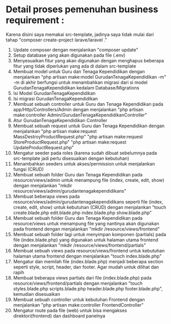 # Detail proses pemenuhan business requirement :

Karena disini saya memakai src-template, jadinya saya tidak mulai dari tahap "composer create-project larave/laravel ."

1. Update composer dengan menjalankan "composer update"
2. Setup database yang akan digunakan pada file (.env)
3. Menyesuaikan fitur yang akan digunakan dengan menghapus beberapa fitur yang tidak diperlukan yang ada di dalam src-template 
4. Membuat model untuk Guru dan Tenaga Kependidikan dengan menjalankan "php artisan make:model GurudanTenagaKependidikan -m" -m di akhir berfungsi untuk menambahkan migrasi dari si model GurudanTenagaKependidikan kedalam Database/Migrations
5. Isi Model GurudanTenagaKependidikan
6. Isi migrasi GurudanTenagaKependidikan
7. Membuat sebuah controller untuk Guru dan Tenaga Kependidikan pada app/Http/Controllers/Admin dengan menjalankan "php artisan make:controller Admin/GurudanTenagaKependidikanController"
8. Atur GurudanTenagaKependidikan Controller
9. Membuat sebuah request untuk Guru dan Tenaga Kependidikan dengan menjalankan "php artisan make:request MassDestroyProductRequest.php" "php artisan make:request StoreProductRequest.php" "php artisan make:request UpdateProductRequest.php"
10. Mengatur seeder pada roles (karena sudah dibuat sebelumnya pada src-template jadi perlu disesuaikan dengan kebutuhan)
11. Menambahkan seeders untuk akses/permission untuk menjalankan fungsi (CRUD)
12. Membuat sebuah folder Guru dan Tenaga Kependidikan pada resource/views/admin untuk menampung file (index, create, edit, show) dengan menjalankan "mkdir resource/views/admin/gurudantenagakependidikans"
13. Membuat beberapa views pada resource/views/admin/gurudantenagakependidikans seperti file (index, create, edit, show) untuk kebutuhan (CRUD) dengan menjalankan "touch create.blade.php edit.blade.php index.blade.php show.blade.php"
14. Membuat sebuah folder Guru dan Tenaga Kependidikan pada resource/views untuk menampung file yang nantinya akan digunakan pada frontend dengan menjalankan "mkdir /resource/views/frontend"
15. Membuat sebuah folder lagi untuk menyimpan komponen (partials) pada file (index.blade.php) yang digunakan untuk halaman utama frontend dengan menjalankan "mkdir /resource/views/frontend/partials"
16. Membuat sebuah views pada resource/views/frontend untuk kebutuhan halaman utama frontend dengan menjalankan "touch index.blade.php"
17. Mengatur dan memilah file (index.blade.php) menjadi beberapa section seperti style, script, header, dan footer. Agar mudah untuk dilihat dan rapih
18. Membuat beberapa views partials dari file (index.blade.php) pada resource/views/frontend/partials dengan menjalankan "touch styles.blade.php scripts.blade.php header.blade.php footer.blade.php", kemudian disesuaikan
19. Membuat sebuah controller untuk kebutuhan Frontend dengan menjalankan "php artisan make:controller FrontendController"
20. Mengatur route pada file (web) untuk bisa mengakses direktori(frontend) dan dashboard panelnya